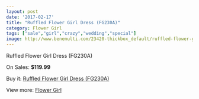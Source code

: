 ```yaml
---
layout: post
date: '2017-02-17'
title: "Ruffled Flower Girl Dress (FG230A)"
category: Flower Girl
tags: ["sale","girl","crazy","wedding","special"]
image: http://www.benemulti.com/23420-thickbox_default/ruffled-flower-girl-dress-fg230a.jpg
---
```

Ruffled Flower Girl Dress (FG230A)

On Sales: **$119.99**
<a href="https://www.benemulti.com/en/flower-girl/9088-ruffled-flower-girl-dress-fg230a.html"><amp-img layout="responsive" width="600" height="600" src="//www.benemulti.com/23420-thickbox_default/ruffled-flower-girl-dress-fg230a.jpg" alt="Ruffled Flower Girl Dress (FG230A) 0" /></a>

Buy it: [Ruffled Flower Girl Dress (FG230A)](https://www.benemulti.com/en/flower-girl/9088-ruffled-flower-girl-dress-fg230a.html "Ruffled Flower Girl Dress (FG230A)")

View more: [Flower Girl](https://www.benemulti.com/en/75-flower-girl "Flower Girl")
